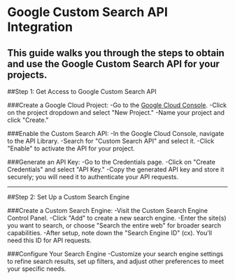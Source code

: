 # Google Custom Search API Integration

This guide walks you through the steps to obtain and use the Google Custom Search API for your projects.
---
##Step 1: Get Access to Google Custom Search API

###Create a Google Cloud Project:
-Go to the [Google Cloud Console](https://console.cloud.google.com/project).
-Click on the project dropdown and select "New Project."
-Name your project and click "Create."

###Enable the Custom Search API:
-In the Google Cloud Console, navigate to the API Library.
-Search for "Custom Search API" and select it.
-Click "Enable" to activate the API for your project.

###Generate an API Key:
-Go to the Credentials page.
-Click on "Create Credentials" and select "API Key."
-Copy the generated API key and store it securely; you will need it to authenticate your API requests.

---
##Step 2: Set Up a Custom Search Engine

###Create a Custom Search Engine:
-Visit the Custom Search Engine Control Panel.
-Click "Add" to create a new search engine.
-Enter the site(s) you want to search, or choose "Search the entire web" for broader search capabilities.
-After setup, note down the "Search Engine ID" (cx). You’ll need this ID for API requests.

###Configure Your Search Engine
-Customize your search engine settings to refine search results, set up filters, and adjust other preferences to meet your specific needs.
